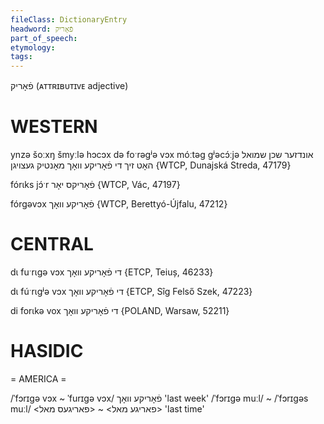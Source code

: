 ```yaml
---
fileClass: DictionaryEntry
headword: פֿאָריק
part_of_speech: 
etymology: 
tags: 
---
```

פֿאָריק
(ᴀᴛᴛʀɪʙᴜᴛɪᴠᴇ adjective)

WESTERN
========

ynzə šoːxŋ šmyːlə hɔcɔx də foˑrəgʲə vɔx móːtəg gʲəcɔ́ːjə אונדזער שכן שמואל האָט זיך די פֿאָריקע וואָך מאָנטיק געצויגן {WTCP, Dunajská Streda, 47179}

fórɩks jɔ́ˑr פֿאָריקס יאָר {WTCP, Vác, 47197}

fórgəvɔx פֿאָריקע וואָך {WTCP, Berettyó-Újfalu, 47212}

CENTRAL
========

dɩ fuˑrɩgə vɔx די פֿאָריקע וואָך {ETCP, Teiuș, 46233}

dɩ fúˑrɩgʲə vɔx די פֿאָריקע וואָך {ETCP, Sîg Felső Szek, 47223}

di forɩkə vox די פֿאָריקע וואָך {POLAND, Warsaw, 52211}

HASIDIC
=======
= AMERICA = 

/ˈfɔrɪgə vɔx ~ ˈfurɪgə vɔx/ פֿאָריקע וואָך 'last week'
/ˈfɔrɪgə muːl/ ~ /ˈfɔrɪgəs muːl/ <פאריגע מאל> ~ <פאריגעס מאל> 'last time'
